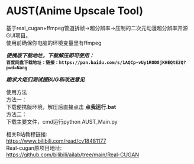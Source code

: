 # AUST(Anime Upscale Tool)
基于real_cugan+ffmpeg管道拆帧->超分辨率->压制的二次元动漫超分辨率开源GUI项目。  
使用前确保你电脑的环境变量里有ffmpeg    

***便携版下载地址，下载解压即可使用：***  
**`百度网盘下载地址：链接：https://pan.baidu.com/s/1AQCp-vUy1ROD8jKHEQtE2Q?pwd=Nang `**

***跪求大佬们测试提BUG和改进意见***

使用方法  
方法一：  
下载便携版环境，解压后直接点击 **点我运行.bat**   
方法二：  
下载主要文件，cmd运行python AUST_Main.py    

相关B站教程链接:  
https://www.bilibili.com/read/cv18481177  
Real-cugan原项目地址:  
https://github.com/bilibili/ailab/tree/main/Real-CUGAN
